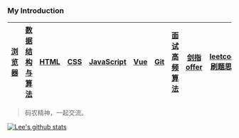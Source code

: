 ### My Introduction

|[浏览器](https://github.com/lf2021/Front-End-Interview/blob/master/01.浏览器/浏览器.md)|[数据结构与算法](https://github.com/lf2021/Front-End-Interview/blob/master/02.数据结构与算法/数据结构与算法.md)|[HTML](https://github.com/lf2021/Front-End-Interview/blob/master/03.HTML/html.md)|[CSS](https://github.com/lf2021/Front-End-Interview/blob/master/04.CSS/css.md)|[JavaScript](https://github.com/lf2021/Front-End-Interview/blob/master/05.JavaScript/js.md)|[Vue](https://github.com/lf2021/Front-End-Interview/blob/master/06.Vue/vue.md)|[Git](https://github.com/lf2021/Front-End-Interview/blob/master/10.git常用指令/git常用指令.md)|[面试高频算法](https://github.com/lf2021/Front-End-Interview/blob/master/08.面试高频手撕代码题/面试高频手撕代码题.md)|[剑指offer](https://github.com/lf2021/Front-End-Interview/blob/master/07.算法刷题/牛客网%20-%20剑指offer.md)|[leetcode刷题思路](https://github.com/lf2021/Front-End-Interview/blob/master/07.算法刷题/leetcode思路.md)|[我的校招](https://github.com/lf2021/Front-End-Interview/blob/master/09.%E9%9D%A2%E8%AF%95%E5%A4%8D%E7%9B%98/Lee%E7%9A%84%E9%9D%A2%E8%AF%95%E8%AE%B0%E5%BD%95.md)|
|:----:|:----:|:----:|:----:|:----:|:----:|:----:|:----:|:----:|:----:|:----:|

> 码农精神，一起交流。

[![Lee's github stats](https://github-readme-stats.vercel.app/api?username=lf2021&show_icons=true&theme=blueberry&show_owner=true)](https://github.com/anuraghazra/github-readme-stats)

